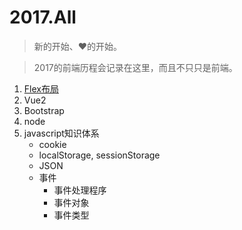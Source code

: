 # 2017.All

> 新的开始、❤的开始。

> 2017的前端历程会记录在这里，而且不只只是前端。

1. [Flex布局](./doc/flex.md)
2. Vue2
3. Bootstrap
4. node
5. javascript知识体系
    - cookie
    - localStorage, sessionStorage
    - JSON
    - 事件
        - 事件处理程序
        - 事件对象
        - 事件类型